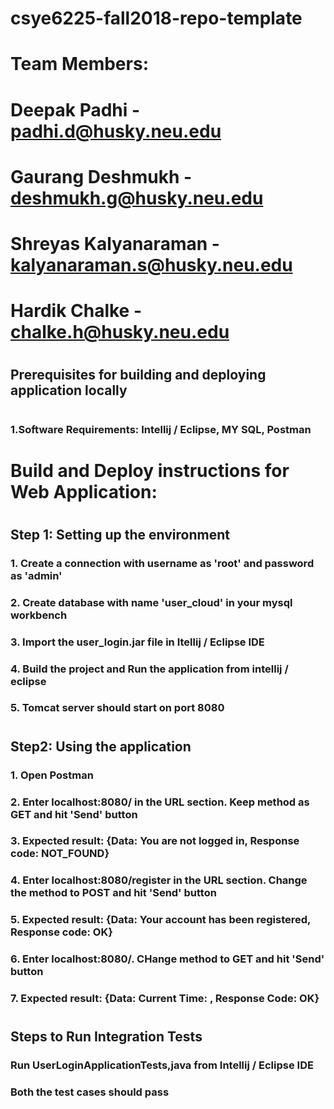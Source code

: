 # csye6225-fall2018-repo-template
# Team Members: 
# Deepak Padhi - padhi.d@husky.neu.edu
# Gaurang Deshmukh - deshmukh.g@husky.neu.edu
# Shreyas Kalyanaraman - kalyanaraman.s@husky.neu.edu
# Hardik Chalke - chalke.h@husky.neu.edu
#
#
## Prerequisites for building and deploying application locally
#
### 1.Software Requirements: Intellij / Eclipse, MY SQL, Postman

# Build and Deploy instructions for Web Application:
#
#
## Step 1: Setting up the environment
### 1. Create a connection with username as 'root' and password as 'admin' 
### 2. Create database with name 'user_cloud' in your mysql workbench 
### 3. Import the user_login.jar file in Itellij / Eclipse IDE
### 4. Build the project and Run the application from intellij / eclipse
### 5. Tomcat server should start on port 8080
#
#
## Step2: Using the application
### 1. Open Postman
### 2. Enter localhost:8080/ in the URL section. Keep method as GET and hit 'Send' button
### 3. Expected result: {Data: You are not logged in, Response code: NOT_FOUND}
### 4. Enter localhost:8080/register in the URL section. Change the method to POST and hit 'Send' button
### 5. Expected result: {Data: Your account has been registered, Response code: OK}
### 6. Enter localhost:8080/. CHange method to GET and hit 'Send' button
### 7. Expected result: {Data: Current Time: <current time will be displayed>, Response Code: OK}
#
#
  
## Steps to Run Integration Tests
### Run UserLoginApplicationTests,java from Intellij / Eclipse IDE
### Both the test cases should pass

